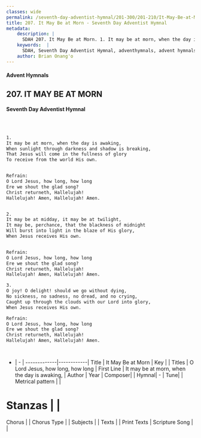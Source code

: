 ```yaml
---
classes: wide
permalink: /seventh-day-adventist-hymnal/201-300/201-210/It-May-Be-at-Morn/
title: 207. It May Be at Morn - Seventh Day Adventist Hymnal
metadata:
    description: |
      SDAH 207. It May Be at Morn. 1. It may be at morn, when the day is awaking, When sunlight through darkness and shadow is breaking, That Jesus will come in the fullness of glory To receive from the world His own. 
    keywords:  |
      SDAH, Seventh Day Adventist Hymnal, adventhymnals, advent hymnals, It May Be at Morn, It may be at morn, when the day is awaking, ,O Lord Jesus, how long, how long
    author: Brian Onang'o
---
```


#### Advent Hymnals
## 207. IT MAY BE AT MORN
#### Seventh Day Adventist Hymnal

```txt



1.
It may be at morn, when the day is awaking,
When sunlight through darkness and shadow is breaking,
That Jesus will come in the fullness of glory
To receive from the world His own.


Refrain:
O Lord Jesus, how long, how long
Ere we shout the glad song?
Christ returneth, Hallelujah!
Hallelujah! Amen, Hallelujah! Amen.


2.
It may be at midday, it may be at twilight,
It may be, perchance, that the blackness of midnight
Will burst into light in the blaze of His glory,
When Jesus receives His own.


Refrain:
O Lord Jesus, how long, how long
Ere we shout the glad song?
Christ returneth, Hallelujah!
Hallelujah! Amen, Hallelujah! Amen.

3.
O joy! O delight! should we go without dying,
No sickness, no sadness, no dread, and no crying,
Caught up through the clouds with our Lord into glory,
When Jesus receives His own.

Refrain:
O Lord Jesus, how long, how long
Ere we shout the glad song?
Christ returneth, Hallelujah!
Hallelujah! Amen, Hallelujah! Amen.




```

- |   -  |
-------------|------------|
Title | It May Be at Morn |
Key |  |
Titles | O Lord Jesus, how long, how long |
First Line | It may be at morn, when the day is awaking, |
Author | 
Year | 
Composer|  |
Hymnal|  - |
Tune|  |
Metrical pattern | |
# Stanzas |  |
Chorus |  |
Chorus Type |  |
Subjects |  |
Texts |  |
Print Texts | 
Scripture Song |  |
  
